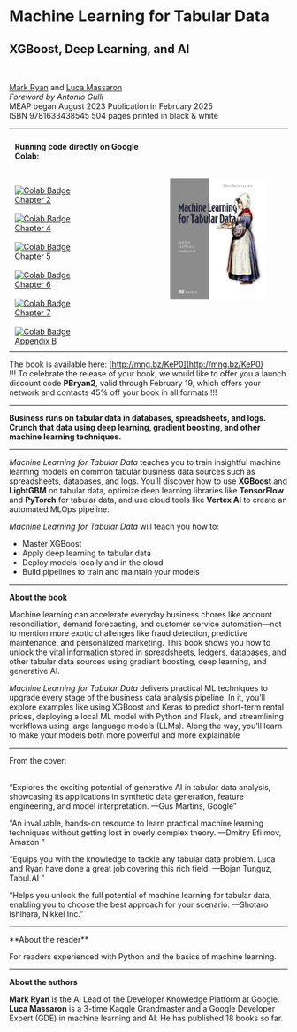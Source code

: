 # Machine Learning for Tabular Data 
## XGBoost, Deep Learning, and AI
<BR>

[Mark Ryan](https://www.linkedin.com/in/mark-ryan-31826743/) and [Luca Massaron](https://www.linkedin.com/in/lmassaron/)<BR>
<EM>Foreword by Antonio Gulli</EM><BR>
MEAP began August 2023  Publication in February 2025<BR>
ISBN 9781633438545  504 pages printed in black & white <BR>

<table style="width: 100%; table-layout: fixed;">
  <tr>
    <td style="border: none; padding: 10px; vertical-align: top; width: 50%;">
      <p><b>Running code directly on Google Colab:</b></p>
      <p><br></p>
      <a href="https://colab.research.google.com/github/lmassaron/ml_4_tabular_code/blob/main/chapter_02/chapter_02.ipynb">
        <img src="https://colab.research.google.com/assets/colab-badge.svg" alt="Colab Badge" height="20" />
        <BR>Chapter 2
      </a>
      <br><br>
      <a href="https://colab.research.google.com/github/lmassaron/ml_4_tabular_code/blob/main/chapter_04/chapter_04.ipynb">
        <img src="https://colab.research.google.com/assets/colab-badge.svg" alt="Colab Badge" height="20" />
        <BR>Chapter 4
      </a>
      <br><br>
      <a href="https://colab.research.google.com/github/lmassaron/ml_4_tabular_code/blob/main/chapter_05/chapter_05.ipynb">
        <img src="https://colab.research.google.com/assets/colab-badge.svg" alt="Colab Badge" height="20" />
        <BR>Chapter 5
      </a>
      <br><br>
      <a href="https://colab.research.google.com/github/lmassaron/ml_4_tabular_code/blob/main/chapter_06/chapter_06.ipynb">
        <img src="https://colab.research.google.com/assets/colab-badge.svg" alt="Colab Badge" height="20" />
        <BR>Chapter 6
      </a>
      <br><br>
      <a href="https://colab.research.google.com/github/lmassaron/ml_4_tabular_code/blob/main/chapter_07/chapter_07.ipynb">
        <img src="https://colab.research.google.com/assets/colab-badge.svg" alt="Colab Badge" height="20" />
        <BR>Chapter 7
      </a>
      <br><br>
      <a href="https://colab.research.google.com/github/lmassaron/ml_4_tabular_code/blob/main/appendix_b/appendix_b.ipynb">
        <img src="https://colab.research.google.com/assets/colab-badge.svg" alt="Colab Badge" height="20" />
        <BR>Appendix B
      </a>
    </td>
    <td style="border: none; padding: 10px; text-align: center; width: 50%;">
      <a href="http://mng.bz/jPlP">
        <img src="./cover03.jpg" alt="Cover Image" style="width: 75%;" />
      </a>
    </td>
  </tr>
</table>


The book is available here: [http://mng.bz/KeP0](http://mng.bz/KeP0)
<BR>
!!! To celebrate the release of your book, we would like to offer you a launch discount code <B>PBryan2</B>, valid through February 19, which offers your network and contacts 45% off your book in all formats !!!

<HR>
<B>Business runs on tabular data in databases, spreadsheets, and logs. Crunch that data using deep learning, gradient boosting, and other machine learning techniques.</B>
<HR>

<EM>Machine Learning for Tabular Data</EM> teaches you to train insightful machine learning models on common tabular business data sources such as spreadsheets, databases, and logs. You’ll discover how to use <B>XGBoost</B> and <B>LightGBM</B> on tabular data, optimize deep learning libraries like <B>TensorFlow</B> and <B>PyTorch</B> for tabular data, and use cloud tools like <B>Vertex AI</B> to create an automated MLOps pipeline.

<EM>Machine Learning for Tabular Data</EM> will teach you how to:

* Master XGBoost
* Apply deep learning to tabular data
* Deploy models locally and in the cloud
* Build pipelines to train and maintain your models

<HR>

**About the book**

Machine learning can accelerate everyday business chores like account reconciliation, demand forecasting, and customer service automation—not to mention more exotic challenges like fraud detection, predictive maintenance, and personalized marketing. This book shows you how to unlock the vital information stored in spreadsheets, ledgers, databases, and other tabular data sources using gradient boosting, deep learning, and generative AI.

<EM>Machine Learning for Tabular Data</EM> delivers practical ML techniques to upgrade every stage of the business data analysis pipeline. In it, you’ll explore examples like using XGBoost and Keras to predict short-term rental prices, deploying a local ML model with Python and Flask, and streamlining workflows using large language models (LLMs). Along the way, you’ll learn to make your models both more powerful and more explainable
<HR>
From the cover:<BR><BR>
<P>“Explores the exciting potential
of generative AI in tabular data
analysis, showcasing its
applications in synthetic data
generation, feature engineering,
and model interpretation.
—Gus Martins, Google”
<P>“An invaluable, hands-on
resource to learn practical
machine learning techniques
without getting lost in overly
 complex theory.
—Dmitry Efi mov, Amazon
”
<P>“Equips you with the
knowledge to tackle any tabular
data problem. Luca and Ryan
have done a great job covering
 this rich field.
—Bojan Tunguz, Tabul.AI
”
<P>“Helps you unlock the full
potential of machine learning
for tabular data, enabling you
to choose the best approach for
your scenario.
—Shotaro Ishihara, Nikkei Inc.”<BR>
<HR>
**About the reader**

For readers experienced with Python and the basics of machine learning.
<HR>

**About the authors**

<B>Mark Ryan</B> is the AI Lead of the Developer Knowledge Platform at Google.<BR>
<B>Luca Massaron</B> is a 3-time Kaggle Grandmaster and a Google Developer Expert (GDE) in machine learning and AI. He has published 18 books so far.
